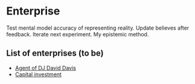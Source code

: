 # Enterprise
Test mental model accuracy of representing reality. Update believes after feedback. Iterate next experiment. My epistemic method.

## List of enterprises (to be)
* [Agent of DJ David Davis](http://www.daviddavis.nl)
* [Capital investment](/capitalinvestments)